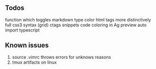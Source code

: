 ## Todos

function which toggles markdown type
color html tags more distinctively
full css3 syntax (grid)
ctags
snippets
code coloring in Ag preview
auto import typescript

## Known issues

1. source .vimrc throws errors for unknows reasons
3. tmux artifacts on linux
